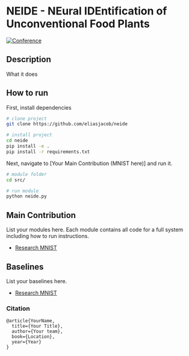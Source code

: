 # NEIDE - NEural IDEntification of Unconventional Food Plants      

[![Conference](http://img.shields.io/badge/book-2020-4b44ce.svg)](https://www.eliasjacob.com.br)  

</div>
 
## Description   
What it does   

## How to run   
First, install dependencies   
```bash
# clone project   
git clone https://github.com/eliasjacob/neide

# install project   
cd neide
pip install -e .   
pip install -r requirements.txt
 ```   
 Next, navigate to [Your Main Contribution (MNIST here)] and run it.   
 ```bash
# module folder
cd src/    

# run module  
python neide.py  
```

## Main Contribution      
List your modules here. Each module contains all code for a full system including how to run instructions.   
- [Research MNIST](https://github.com/PyTorchLightning/pytorch-lightning-conference-seed/tree/master/src/research_mnist)  

## Baselines    
List your baselines here.   
- [Research MNIST](https://github.com/PyTorchLightning/pytorch-lightning-conference-seed/tree/master/src/research_mnist) 

### Citation   
```
@article{YourName,
  title={Your Title},
  author={Your team},
  book={Location},
  year={Year}
}
```   

